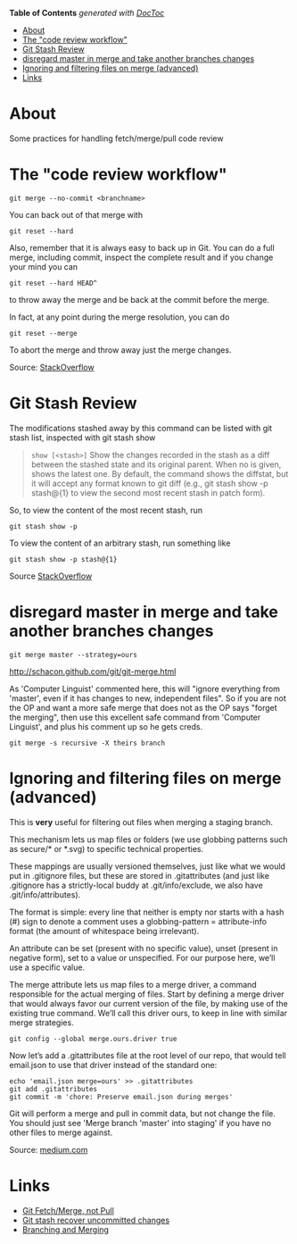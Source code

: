 <!-- START doctoc generated TOC please keep comment here to allow auto update -->
<!-- DON'T EDIT THIS SECTION, INSTEAD RE-RUN doctoc TO UPDATE -->
**Table of Contents**  *generated with [DocToc](https://github.com/thlorenz/doctoc)*

- [About](#about)
- [The "code review workflow"](#the-code-review-workflow)
- [Git Stash Review](#git-stash-review)
- [disregard master in merge and take another branches changes](#disregard-master-in-merge-and-take-another-branches-changes)
- [Ignoring and filtering files on merge (advanced)](#ignoring-and-filtering-files-on-merge-advanced)
- [Links](#links)

<!-- END doctoc generated TOC please keep comment here to allow auto update -->

# About

Some practices for handling fetch/merge/pull code review

# The "code review workflow" 

```
git merge --no-commit <branchname>
```

You can back out of that merge with

```
git reset --hard
```

Also, remember that it is always easy to back up in Git. You can do a full merge, including commit, inspect the complete result and if you change your mind you can

```
git reset --hard HEAD^
```

to throw away the merge and be back at the commit before the merge.

In fact, at any point during the merge resolution, you can do

```
git reset --merge
```

To abort the merge and throw away just the merge changes.

Source: [StackOverflow](http://stackoverflow.com/a/16778718)

# Git Stash Review

The modifications stashed away by this command can be listed with git stash list, inspected with git stash show

>`show [<stash>]`
       Show the changes recorded in the stash as a diff between the stashed state and
       its original parent. When no <stash> is given, shows the latest one. By default,
       the command shows the diffstat, but it will accept any format known to git diff
       (e.g., git stash show -p stash@{1} to view the second most recent stash in patch
       form).

So, to view the content of the most recent stash, run

```
git stash show -p
```

To view the content of an arbitrary stash, run something like
```
git stash show -p stash@{1}
```

Source [StackOverflow](http://stackoverflow.com/questions/10725729/git-see-whats-in-a-stash-without-applying-stash)

# disregard master in merge and take another branches changes

```
git merge master --strategy=ours
```

http://schacon.github.com/git/git-merge.html

As 'Computer Linguist' commented here, this will "ignore everything from 'master', even if it has changes to new, independent files". So if you are not the OP and want a more safe merge that does not as the OP says "forget the merging", then use this excellent safe command from 'Computer Linguist', and plus his comment up so he gets creds.

```
git merge -s recursive -X theirs branch
```

# Ignoring and filtering files on merge (advanced)

This is **very** useful for filtering out files when merging a staging branch.

This mechanism lets us map files or folders (we use globbing patterns such as secure/* or *.svg) to specific technical properties.

These mappings are usually versioned themselves, just like what we would put in .gitignore files, but these are stored in .gitattributes (and just like .gitignore has a strictly-local buddy at .git/info/exclude, we also have .git/info/attributes).

The format is simple: every line that neither is empty nor starts with a hash (#) sign to denote a comment uses a globbing-pattern = attribute-info format (the amount of whitespace being irrelevant).

An attribute can be set (present with no specific value), unset (present in negative form), set to a value or unspecified. For our purpose here, we’ll use a specific value.

The merge attribute lets us map files to a merge driver, a command responsible for the actual merging of files. Start by defining a merge driver that would always favor our current version of the file, by making use of the existing true command. We’ll call this driver ours, to keep in line with similar merge strategies.

```
git config --global merge.ours.driver true
```

Now let’s add a .gitattributes file at the root level of our repo, that would tell email.json to use that driver instead of the standard one:

```
echo 'email.json merge=ours' >> .gitattributes
git add .gitattributes
git commit -m 'chore: Preserve email.json during merges'
```

Git will perform a merge and pull in commit data, but not change the file. You should just see 'Merge branch 'master' into staging' if you have no other files to merge against.

Source: [medium.com](https://medium.com/@porteneuve/how-to-make-git-preserve-specific-files-while-merging-18c92343826b)

# Links

* [Git Fetch/Merge, not Pull](https://longair.net/blog/2009/04/16/git-fetch-and-merge/)
* [Git stash recover uncommitted changes](http://stackoverflow.com/questions/19003009/git-how-to-recover-stashed-uncommitted-changes)
* [Branching and Merging](https://git-scm.com/book/en/v2/Git-Branching-Basic-Branching-and-Merging)
